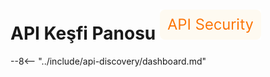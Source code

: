 [apid-overview]:                overview.md
[apid-risk-score]:              risk-score.md
[apid-track-changes]:           track-changes.md
[apid-rogue]:                   rogue-api.md
[check-attack]:                 ../user-guides/events/check-attack.md
[img-api-discovery-widget]:     ../images/user-guides/dashboard/api-discovery-widget.png

# API Keşfi Panosu <a href="../../../about-wallarm/subscription-plans/#core-subscription-plans"><img src="../../../images/api-security-tag.svg" style="border: none;"></a>

--8<-- "../include/api-discovery/dashboard.md"